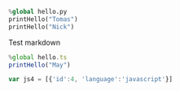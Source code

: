 ```python
%global hello.py
printHello("Tomas")
printHello("Nick")
```
Test markdown

```javascript
%global hello.ts
printHello("May")
```
```javascript
var js4 = [{'id':4, 'language':'javascript'}]
```
